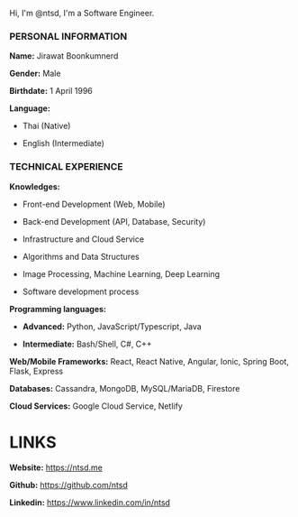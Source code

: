 Hi, I'm @ntsd, I'm a Software Engineer.

### PERSONAL INFORMATION

**Name:**  Jirawat Boonkumnerd

**Gender:** Male

**Birthdate:** 1 April 1996

**Language:**

- Thai (Native)

- English (Intermediate)

### TECHNICAL EXPERIENCE

**Knowledges:**

- Front-end Development (Web, Mobile)

- Back-end Development (API, Database, Security)

- Infrastructure and Cloud Service

- Algorithms and Data Structures

- Image Processing, Machine Learning, Deep Learning

- Software development process

**Programming languages:**

- **Advanced:** Python, JavaScript/Typescript, Java

- **Intermediate:** Bash/Shell, C#, C++

**Web/Mobile Frameworks:**  React, React Native, Angular, Ionic, Spring Boot, Flask, Express

**Databases:**  Cassandra, MongoDB, MySQL/MariaDB, Firestore

**Cloud Services:** Google Cloud Service, Netlify

# LINKS

**Website:** <https://ntsd.me>

**Github:** <https://github.com/ntsd>

**Linkedin:** <https://www.linkedin.com/in/ntsd>
